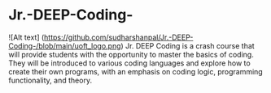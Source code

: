 # Jr.-DEEP-Coding-

![Alt text] (https://github.com/sudharshanpal/Jr.-DEEP-Coding-/blob/main/uoft_logo.png) 
Jr. DEEP Coding is a crash course that will provide students with the opportunity to master the basics of coding. They will be introduced to various coding languages and explore how to create their own programs, with an emphasis on coding logic, programming functionality, and theory.
